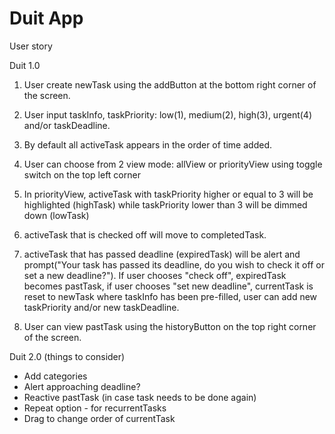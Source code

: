 # Duit App

User story

Duit 1.0

1. User create newTask using the addButton at the bottom right corner of the screen.

2. User input taskInfo, taskPriority: low(1), medium(2), high(3), urgent(4) and/or taskDeadline.

3. By default all activeTask appears in the order of time added.

4. User can choose from 2 view mode: allView or priorityView using toggle switch on the top left corner

5. In priorityView, activeTask with taskPriority higher or equal to 
3 will be highlighted (highTask) while taskPriority lower than 3 will be dimmed down (lowTask)

6. activeTask that is checked off will move to completedTask.

7. activeTask that has passed deadline (expiredTask) will be alert and prompt("Your task has passed its deadline, do you wish to check it off or set a new deadline?"). If user chooses "check off", expiredTask becomes pastTask, if user chooses "set new deadline", currentTask is reset to newTask where taskInfo has been pre-filled, user can add new taskPriority and/or new taskDeadline.

8. User can view pastTask using the historyButton on the top right corner of the screen.

Duit 2.0 (things to consider)
 - Add categories
 - Alert approaching deadline?
 - Reactive pastTask (in case task needs to be done again)
 - Repeat option - for recurrentTasks
 - Drag to change order of currentTask
